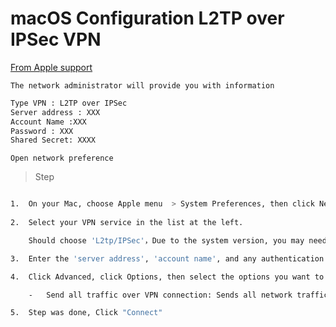 # macOS Configuration L2TP over IPSec VPN
[From Apple support](https://support.apple.com/guide/mac-help/change-options-l2tp-ipsec-vpn-connections-mac-mh11941/mac)

```The network administrator will provide you with information```

```txt
Type VPN : L2TP over IPSec
Server address : XXX
Account Name :XXX
Password : XXX
Shared Secret: XXXX
```

```Open network preference```

> Step

```bash

1.  On your Mac, choose Apple menu  > System Preferences, then click Network.
    
2.  Select your VPN service in the list at the left.

    Should choose 'L2tp/IPSec'，Due to the system version, you may need to choose a VPN type that includes 'cisco' when there is no 'l2tp/ipsec'.

3.  Enter the 'server address', 'account name', and any authentication settings you received from your network administrator, 'You can customize the service naming.'.

4.  Click Advanced, click Options, then select the options you want to use:

    -   Send all traffic over VPN connection: Sends all network traffic over the VPN connection, regardless of the network service you use, such as Wi-Fi or Ethernet.

5.  Step was done, Click "Connect"
```
